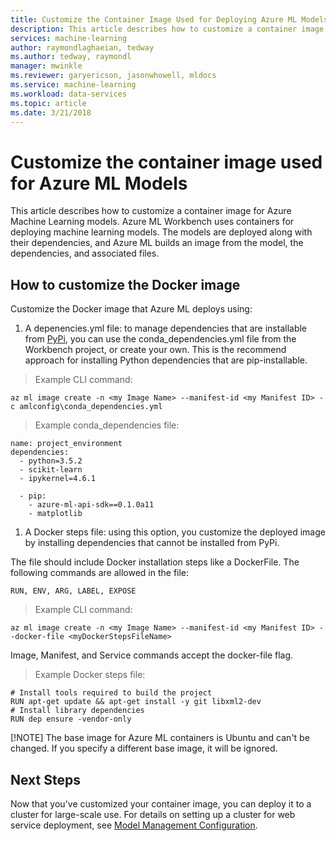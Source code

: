 ```yaml
---
title: Customize the Container Image Used for Deploying Azure ML Models | Microsoft Docs
description: This article describes how to customize a container image for Azure Machine Learning models
services: machine-learning
author: raymondlaghaeian, tedway
ms.author: tedway, raymondl
manager: mwinkle
ms.reviewer: garyericson, jasonwhowell, mldocs
ms.service: machine-learning
ms.workload: data-services
ms.topic: article
ms.date: 3/21/2018
---
```


# Customize the container image used for Azure ML Models

This article describes how to customize a container image for Azure Machine Learning models.  Azure ML Workbench uses containers for deploying machine learning models. The models are deployed along with their dependencies, and Azure ML builds an image from the model, the dependencies, and associated files.

## How to customize the Docker image
Customize the Docker image that Azure ML deploys using:

1. A depenencies.yml file: to manage dependencies that are installable from [PyPi]( https://pypi.python.org/pypi), you can use the conda_dependencies.yml file from the Workbench project, or create your own. This is the recommend approach for installing Python dependencies that are pip-installable.

> Example CLI command:

    az ml image create -n <my Image Name> --manifest-id <my Manifest ID> -c amlconfig\conda_dependencies.yml 

> Example conda_dependencies file: 

    name: project_environment
    dependencies:
      - python=3.5.2
      - scikit-learn
      - ipykernel=4.6.1
    
      - pip:
        - azure-ml-api-sdk==0.1.0a11
        - matplotlib
        
1. A Docker steps file: using this option, you customize the deployed image by installing dependencies that cannot be installed from PyPi. 

The file should include Docker installation steps like a DockerFile. The following commands are allowed in the file: 

	RUN, ENV, ARG, LABEL, EXPOSE

> Example CLI command:

    az ml image create -n <my Image Name> --manifest-id <my Manifest ID> --docker-file <myDockerStepsFileName> 

Image, Manifest, and Service commands accept the docker-file flag.

> Example Docker steps file:

    # Install tools required to build the project
    RUN apt-get update && apt-get install -y git libxml2-dev
    # Install library dependencies
    RUN dep ensure -vendor-only

[!NOTE] The base image for Azure ML containers is Ubuntu and can't be changed. If you specify a different base image, it will be ignored.

## Next Steps
Now that you've customized your container image, you can deploy it to a cluster for large-scale use.  For details on setting up a cluster for web service deployment, see [Model Management Configuration](deployment-setup-configuration.md). 
